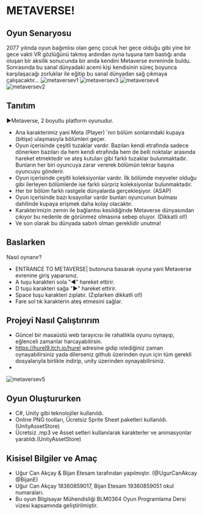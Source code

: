 
# METAVERSE!

## Oyun Senaryosu
2077 yılında oyun bağımlısı olan genç çocuk her gece olduğu gibi yine bir gece vakti VR gözlüğünü takmış ardından oyna tuşuna tam bastığı anda oluşan bir aksilik sonucunda bir anda kendini Metaverse evreninde buldu. Sonrasında bu sanal dünyadaki acemi kişi kendisinin süreç boyunca karşılaşacağı zorluklar ile eğitip bu sanal dünyadan sağ çıkmaya çalışacaktır...
![metaversev1](https://user-images.githubusercontent.com/51748845/143772491-5605fffe-052a-4c4e-ad33-0daaf2dda767.jpg)
![metaversev3](https://user-images.githubusercontent.com/51748845/143772493-af660d44-319e-4857-a841-efde7ac9f38d.jpg)
![metaversev4](https://user-images.githubusercontent.com/51748845/143772495-9a3b8f8b-6182-4118-a2e7-5a648d6cff78.jpg)
![metaversev2](https://user-images.githubusercontent.com/51748845/143772497-d1c929be-3df0-4e91-a646-6fcbcf3e792a.jpg)
## Tanıtım
►Metaverse, 2 boyutlu platform oyunudur.
- Ana karakterimiz yani Meta (Player) 'nın bölüm sonlarındaki kupaya (bitişe) ulaşmasıyla bölümleri geçer. 
- Oyun içerisinde çeşitli tuzaklar vardır. Bazıları kendi etrafında sadece dönerken bazıları da hem kendi etrafında hem de belli noktalar arasında hareket etmektedir ve ateş kutuları gibi farklı tuzaklar bulunmaktadır. Bunların her biri oyuncuya zarar vererek bölümün tekrar başına oyuncuyu gönderir.
- Oyun içerisinde çeşitli koleksiyonlar vardır. İlk bölümde meyveler olduğu gibi ilerleyen bölümlerde ise farklı sürpriz koleksiyonlar bulunmaktadır. 
- Her bir bölüm farklı rastgele dünyalarda gerçekleşiyor. (ASAP)
- Oyun içerisinde bazı kısayollar vardır bunları oyuncunun bulması dahilinde kupaya erişmek daha kolay olacaktır.
- Karakterimizin zemin ile bağlantısı kesildiğinde Metaverse dünyasından çıkıyor bu nedenle de görünmez olmasına sebep oluyor. (Dikkatli ol!)
- Ve son olarak bu dünyada sabırlı olman gereklidir unutma!



## Baslarken
 Nasıl oynanır?
- ENTRANCE TO METAVERSE| butonuna basarak oyuna yani Metaverse evrenine giriş yaparsınız.
- A  tuşu karakteri sola "◄" hareket ettirir.
- D  tuşu karakteri sağa "►" hareket ettirir.
- Space tuşu karakteri zıplatır. (Zıplarken dikkatli ol!)
- Fare sol tık karakterin ateş etmesini sağlar.


## Projeyi Nasıl Çalıştırırım
- Güncel bir masaüstü web tarayıcısı ile rahatlıkla oyunu oynayıp, eğlenceli zamanlar harcayabilirsin.
- https://hurel9.itch.io/hurel adresine gidip istediğiniz zaman oynayabilirsiniz yada dilerseniz github üzerinden oyun için tüm gerekli dosyalarıyla birlikte indirip, unity üzerinden oynayabilirsiniz.
- 
![metaversev5](https://user-images.githubusercontent.com/51748845/143772500-c7ad336c-7a56-428b-9c2f-1158a15f34b8.jpg)



## Oyun Oluştururken
- C#, Unity gibi teknolojiler kullanıldı.
- Online PNG toolları, Ücretsiz Sprite Sheet paketleri kullanıldı. (UnityAssetStore)
- Ücretsiz .mp3 ve Asset setleri kullanılarak karakterler ve animasyonlar yaratıldı.(UnityAssetStore)

## Kisisel Bilgiler ve Amaç
- Uğur Can Akçay & Bijan Etesam tarafından yapılmıştır. (@UgurCanAkcay @BijanE)
- Uğur Can Akçay 18360859017, Bijan Etesam 19360859051 okul numaraları.
- Bu oyun Bilgisayar Mühendisliği BLM0364 Oyun Programlama Dersi vizesi kapsamında geliştirilmiştir.
